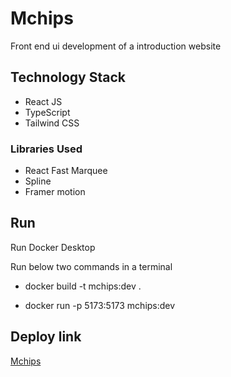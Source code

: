 
# Mchips

Front end ui development of a introduction website

## Technology Stack

- React JS
- TypeScript
- Tailwind CSS

### Libraries Used

 - React Fast Marquee
 - Spline
 - Framer motion


## Run

Run Docker Desktop

Run below two commands in a terminal

- docker build -t mchips:dev .


- docker run -p 5173:5173 mchips:dev



## Deploy link

 [Mchips](https://t00131-mchips.onrender.com/)


